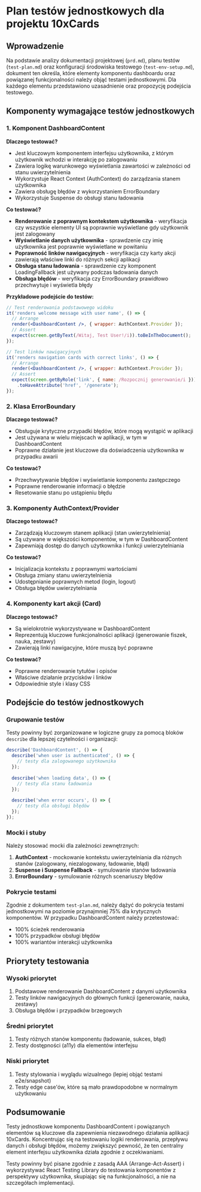 # Plan testów jednostkowych dla projektu 10xCards

## Wprowadzenie

Na podstawie analizy dokumentacji projektowej (`prd.md`), planu testów (`test-plan.md`) oraz konfiguracji środowiska testowego (`test-env-setup.md`), dokument ten określa, które elementy komponentu dashboardu oraz powiązanej funkcjonalności należy objąć testami jednostkowymi. Dla każdego elementu przedstawiono uzasadnienie oraz propozycję podejścia testowego.

## Komponenty wymagające testów jednostkowych

### 1. Komponent DashboardContent

**Dlaczego testować?**
- Jest kluczowym komponentem interfejsu użytkownika, z którym użytkownik wchodzi w interakcję po zalogowaniu
- Zawiera logikę warunkowego wyświetlania zawartości w zależności od stanu uwierzytelnienia
- Wykorzystuje React Context (AuthContext) do zarządzania stanem użytkownika
- Zawiera obsługę błędów z wykorzystaniem ErrorBoundary
- Wykorzystuje Suspense do obsługi stanu ładowania

**Co testować?**
- **Renderowanie z poprawnym kontekstem użytkownika** - weryfikacja czy wszystkie elementy UI są poprawnie wyświetlane gdy użytkownik jest zalogowany
- **Wyświetlanie danych użytkownika** - sprawdzenie czy imię użytkownika jest poprawnie wyświetlane w powitaniu
- **Poprawność linków nawigacyjnych** - weryfikacja czy karty akcji zawierają właściwe linki do różnych sekcji aplikacji
- **Obsługa stanu ładowania** - sprawdzenie czy komponent LoadingFallback jest używany podczas ładowania danych
- **Obsługa błędów** - weryfikacja czy ErrorBoundary prawidłowo przechwytuje i wyświetla błędy

**Przykładowe podejście do testów:**
```jsx
// Test renderowania podstawowego widoku
it('renders welcome message with user name', () => {
  // Arrange
  render(<DashboardContent />, { wrapper: AuthContext.Provider });
  // Assert
  expect(screen.getByText(/Witaj, Test User!/i)).toBeInTheDocument();
});

// Test linków nawigacyjnych
it('renders navigation cards with correct links', () => {
  // Arrange
  render(<DashboardContent />, { wrapper: AuthContext.Provider });
  // Assert
  expect(screen.getByRole('link', { name: /Rozpocznij generowanie/i }))
    .toHaveAttribute('href', '/generate');
});
```

### 2. Klasa ErrorBoundary

**Dlaczego testować?**
- Obsługuje krytyczne przypadki błędów, które mogą wystąpić w aplikacji
- Jest używana w wielu miejscach w aplikacji, w tym w DashboardContent
- Poprawne działanie jest kluczowe dla doświadczenia użytkownika w przypadku awarii

**Co testować?**
- Przechwytywanie błędów i wyświetlanie komponentu zastępczego
- Poprawne renderowanie informacji o błędzie
- Resetowanie stanu po ustąpieniu błędu

### 3. Komponenty AuthContext/Provider

**Dlaczego testować?**
- Zarządzają kluczowym stanem aplikacji (stan uwierzytelnienia)
- Są używane w większości komponentów, w tym w DashboardContent
- Zapewniają dostęp do danych użytkownika i funkcji uwierzytelniania

**Co testować?**
- Inicjalizacja kontekstu z poprawnymi wartościami
- Obsługa zmiany stanu uwierzytelnienia
- Udostępnianie poprawnych metod (login, logout)
- Obsługa błędów uwierzytelniania

### 4. Komponenty kart akcji (Card)

**Dlaczego testować?**
- Są wielokrotnie wykorzystywane w DashboardContent
- Reprezentują kluczowe funkcjonalności aplikacji (generowanie fiszek, nauka, zestawy)
- Zawierają linki nawigacyjne, które muszą być poprawne

**Co testować?**
- Poprawne renderowanie tytułów i opisów
- Właściwe działanie przycisków i linków
- Odpowiednie style i klasy CSS

## Podejście do testów jednostkowych

### Grupowanie testów

Testy powinny być zorganizowane w logiczne grupy za pomocą bloków `describe` dla lepszej czytelności i organizacji:

```jsx
describe('DashboardContent', () => {
  describe('when user is authenticated', () => {
    // testy dla zalogowanego użytkownika
  });
  
  describe('when loading data', () => {
    // testy dla stanu ładowania
  });
  
  describe('when error occurs', () => {
    // testy dla obsługi błędów
  });
});
```

### Mocki i stuby

Należy stosować mocki dla zależności zewnętrznych:

1. **AuthContext** - mockowanie kontekstu uwierzytelniania dla różnych stanów (zalogowany, niezalogowany, ładowanie, błąd)
2. **Suspense i Suspense Fallback** - symulowanie stanów ładowania
3. **ErrorBoundary** - symulowanie różnych scenariuszy błędów

### Pokrycie testami

Zgodnie z dokumentem `test-plan.md`, należy dążyć do pokrycia testami jednostkowymi na poziomie przynajmniej 75% dla krytycznych komponentów. W przypadku DashboardContent należy przetestować:

- 100% ścieżek renderowania
- 100% przypadków obsługi błędów
- 100% wariantów interakcji użytkownika

## Priorytety testowania

### Wysoki priorytet
1. Podstawowe renderowanie DashboardContent z danymi użytkownika
2. Testy linków nawigacyjnych do głównych funkcji (generowanie, nauka, zestawy)
3. Obsługa błędów i przypadków brzegowych

### Średni priorytet
1. Testy różnych stanów komponentu (ładowanie, sukces, błąd)
2. Testy dostępności (a11y) dla elementów interfejsu

### Niski priorytet
1. Testy stylowania i wyglądu wizualnego (lepiej objąć testami e2e/snapshot)
2. Testy edge case'ów, które są mało prawdopodobne w normalnym użytkowaniu

## Podsumowanie

Testy jednostkowe komponentu DashboardContent i powiązanych elementów są kluczowe dla zapewnienia niezawodnego działania aplikacji 10xCards. Koncentrując się na testowaniu logiki renderowania, przepływu danych i obsługi błędów, możemy zwiększyć pewność, że ten centralny element interfejsu użytkownika działa zgodnie z oczekiwaniami.

Testy powinny być pisane zgodnie z zasadą AAA (Arrange-Act-Assert) i wykorzystywać React Testing Library do testowania komponentów z perspektywy użytkownika, skupiając się na funkcjonalności, a nie na szczegółach implementacji.
